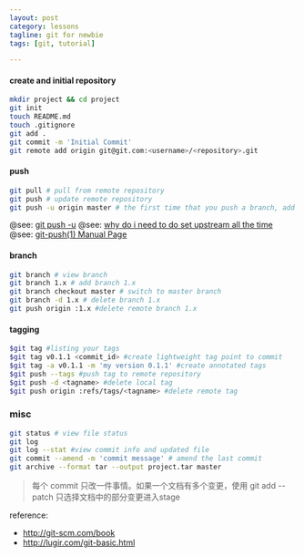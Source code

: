 ```yaml
---
layout: post
category: lessons
tagline: git for newbie
tags: [git, tutorial]

---
```

#### create and initial repository
```bash
mkdir project && cd project
git init
touch README.md
touch .gitignore
git add .
git commit -m 'Initial Commit'
git remote add origin git@git.com:<username>/<repository>.git
```

<!--excerpt:end-->
#### push 
```bash
git pull # pull from remote repository
git push # update remote repository
git push -u origin master # the first time that you push a branch, add -u
```
@see: [git push -u](http://stackoverflow.com/questions/17096311/why-do-i-need-to-explicitly-push-a-new-branch/17096880#17096880)
@see: [why do i need to do set upstream all the time](http://stackoverflow.com/questions/6089294/why-do-i-need-to-do-set-upstream-all-the-time)
@see: [git-push(1) Manual Page](https://www.kernel.org/pub/software/scm/git/docs/git-push.html)

#### branch
```bash
git branch # view branch
git branch 1.x # add branch 1.x
git branch checkout master # switch to master branch
git branch -d 1.x # delete branch 1.x
git push origin :1.x #delete remote branch 1.x
```

#### tagging

```bash
$git tag #listing your tags
$git tag v0.1.1 <commit_id> #create lightweight tag point to commit
$git tag -a v0.1.1 -m 'my version 0.1.1' #create annotated tags
$git push --tags #push tag to remote repository
$git push -d <tagname> #delete local tag
$git push origin :refs/tags/<tagname> #delete remote tag
```

### misc
```bash
git status # view file status
git log
git log --stat #view commit info and updated file
git commit --amend -m 'commit message' # amend the last commit
git archive --format tar --output project.tar master
```
>每个 commit 只改一件事情。如果一个文档有多个变更，使用 git add --patch 只选择文档中的部分变更进入stage

reference:
+ http://git-scm.com/book
+ http://lugir.com/git-basic.html
